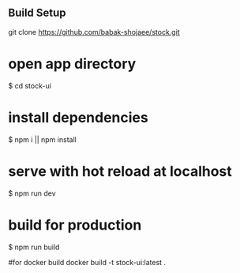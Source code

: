

## Build Setup
git clone https://github.com/babak-shojaee/stock.git

# open app directory
$ cd stock-ui

# install dependencies
$ npm i || npm install

# serve with hot reload at localhost
$ npm run dev

# build for production
$ npm run build

#for docker build
docker build -t stock-ui:latest .

